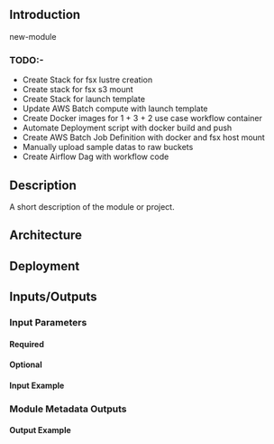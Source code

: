 ## Introduction
new-module

### TODO:-

* Create Stack for fsx lustre creation 
* Create stack for fsx s3 mount
* Create Stack for launch template
* Update AWS Batch compute with launch template
* Create Docker images for 1 + 3 + 2 use case workflow container
* Automate Deployment script with docker build and push
* Create AWS Batch Job Definition with docker and fsx host mount 
* Manually upload sample datas to raw buckets
* Create Airflow Dag with workflow code


## Description

A short description of the module or project.

## Architecture



## Deployment


## Inputs/Outputs


### Input Parameters


#### Required


#### Optional


#### Input Example


### Module Metadata Outputs



#### Output Example